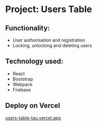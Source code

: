 # Project: Users Table

## Functionality:
   * User authorisation and registration
   * Locking, unlocking and deleting users 

## Technology used: 
   * React
   * Bootstrap
   * Webpack
   * Firebase


## Deploy on Vercel
[users-table-tau.vercel.app](https://users-table-tau.vercel.app/login)
